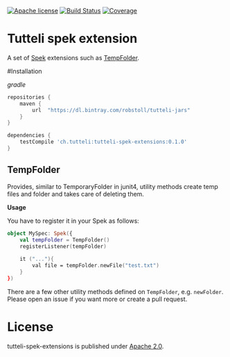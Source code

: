 [![Apache license](https://img.shields.io/badge/license-Apache%202.0-brightgreen.svg)](http://opensource.org/licenses/Apache2.0)
[![Build Status](https://travis-ci.org/robstoll/tutteli-spek-extensions.svg?branch=master)](https://travis-ci.org/robstoll/tutteli-spek-extensions/branches)
[![Coverage](https://codecov.io/github/robstoll/tutteli-spek-extensions/coverage.svg?branch=master)](https://codecov.io/github/robstoll/tutteli-spek-extensions?branch=master)


# Tutteli spek extension
A set of [Spek](http://spekframework.org/) extensions such as [TempFolder](#tempfolder).

#Installation

*gradle*
```groovy
repositories {
    maven {
        url  "https://dl.bintray.com/robstoll/tutteli-jars" 
    }
}

dependencies {
    testCompile 'ch.tutteli:tutteli-spek-extensions:0.1.0'
}
```


## TempFolder
Provides, similar to TemporaryFolder in junit4, utility methods create temp files and folder and takes care of deleting them.

**Usage**

You have to register it in your Spek as follows:
```kotlin
object MySpec: Spek({
    val tempFolder = TempFolder()
    registerListener(tempFolder)
    
    it ("..."){
        val file = tempFolder.newFile("test.txt")
    }
})
```

There are a few other utility methods defined on `TempFolder`, e.g. `newFolder`.
Please open an issue if you want more or create a pull request.

# License
tutteli-spek-extensions is published under [Apache 2.0](http://opensource.org/licenses/Apache2.0).
